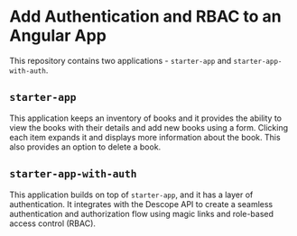 # Add Authentication and RBAC to an Angular App

This repository contains two applications - `starter-app` and `starter-app-with-auth`.

## `starter-app`
This application keeps an inventory of books and it provides the ability to view the books with their details and add new books using a form. Clicking each item expands it and displays more information about the book. This also provides an option to delete a book.

## `starter-app-with-auth`
This application builds on top of `starter-app`, and it has a layer of authentication. It integrates with the Descope API to create a seamless authentication and authorization flow using magic links and role-based access control (RBAC).
